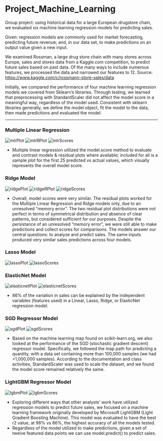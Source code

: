 # Project_Machine_Learning
Group project: using historical data for a large European drugstore chain, we evaluated six machine learning regression models for predicting sales.

Given: regression models are commonly used for market forecasting, predicting future revenue; and, in our data set, to make predictions on an output value given a new input.

We examined Rossman, a large drug store chain with many stores across Europe, sales and stores data from a Kaggle.com competition, to predict future sales based on past data.  Of the many ways to include numerous features, we processed the data and narrowed our features to 12.  Source: https://www.kaggle.com/c/rossmann-store-sales/data

Initially, we compared the performance of four machine learning regression models we covered from Sklearn’s libraries.  Through testing, we learned that preprocessing with StandardScaler did not affect the model score in a meaningful way, regardless of the model used.  Consistent with sklearn libraries generally, we define the model object, fit the model to the data, then made predictions and evaluated the model.
- - -
### Multiple Linear Regression
![mlrPlot](readme/mlr_plot.JPG)
![mlrRPlot](readme/mlr_residual_plot.JPG)
![mlrScores](readme/mlr_scores.JPG)
* Multiple linear regression utilized the model.score method to evaluate and contrast models & residual plots where available; included for all is a sample plot for the first 25 predicted vs actual values, which visually represents the overall model score.
### Ridge Model
![ridgePlot](readme/ridge_plot.JPG)
![ridgeRPlot](readme/ridge_residual_plot.JPG)
![ridgeScores](readme/ridge_scores.JPG)
* Overall, model scores were very similar.  The residual plots worked for the Multiple Linear Regression and Ridge models only, due to an unresolved “memory error”.  The two residual plot distributions were not perfect in terms of symmetrical distribution and absence of clear patterns, but considered sufficient for our purposes.  Despite the persistance of an unresolved “memory error”, we were still able to make predictions and collect scores for comparisons.  The models answer our central questions: to analyze and predict sales.  The same inputs produced very similar sales predictions across four models.
### Lasso Model
![lassoPlot](readme/lasso_plot.JPG)
![lassoScores](readme/lasso_scores.JPG)
### ElasticNet Model
![elasticnetPlot](readme/elasticnet_plot.JPG)
![elasticnetScores](readme/elasticnet_scores.JPG)
* 86% of the variation in sales can be explained by the independent variables (features used) in a Linear, Lasso, Ridge, or ElasticNet regression model.
### SGD Regressor Model
![sgdPlot](readme/sgd_plot.JPG)
![sgdScores](readme/sgd_scores.JPG)
* Based on the machine learning map found on scikit-learn.org, we also looked at the performance of the SGD (stochastic gradient descent) regressor model.  Specifically, we followed the map path for predicting a quantity, with a data set containing more than 100,000 samples (we had >1,000,000 samples).  According to the documentation and class activities, StandardScaler was used to scale the dataset, and we found the model score remained relatively the same.
### LightGBM Regressor Model
![lgbmPlot](readme/lgbm_plot.JPG)
![lgbmScores](readme/lgbm_scores.JPG)
* Exploring different ways that other analysts’ work have utilized regression models to predict future sales, we focused on a machine learning framework originally developed by Microsoft LightGBM (Light Gradient Boosting Machine).  This model was evaluated to have the best r2 value, at 98% vs 86%, the highest accuracy of all the models tested.
* Regardless of the model utilized to make predictions, given a set of twelve featured data points we can use model.predict() to predict sales.
